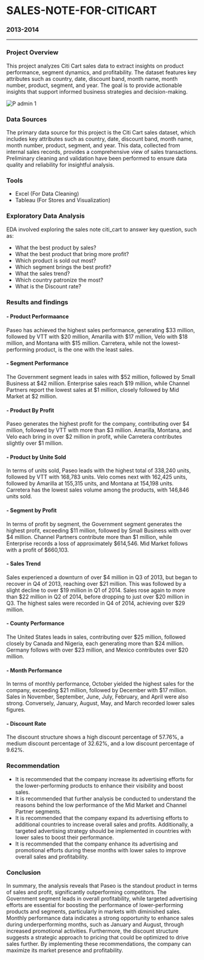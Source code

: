 # SALES-NOTE-FOR-CITICART

### 2013-2014

---

### Project Overview 

This project analyzes Citi Cart sales data to extract insights on product performance, segment dynamics, and profitability. The dataset features key attributes such as country, date, discount band, month name, month number, product, segment, and year. The goal is to provide actionable insights that support informed business strategies and decision-making.

![P admin 1](https://github.com/user-attachments/assets/b100e0c7-e96d-4d6b-8810-dcd6a7a56946)

### Data Sources 

The primary data source for this project is the Citi Cart sales dataset, which includes key attributes such as country, date, discount band, month name, month number, product, segment, and year. This data, collected from internal sales records, provides a comprehensive view of sales transactions. Preliminary cleaning and validation have been performed to ensure data quality and reliability for insightful analysis.

### Tools

- Excel (For Data Cleaning)
- Tableau (For Stores and Visualization)

### Exploratory Data Analysis

EDA involved exploring the sales note citi_cart to answer key question, such as:

- What the best product by sales?
- What the best product that bring more profit?
- Which product is sold out most?
- Which segment brings the best profit?
- What the sales trend?
- Which country patronize the most?
- What is the Discount rate?

### Results and findings 

#### - Product Performaance

Paseo has achieved the highest sales performance, generating $33 million, followed by VTT with $20 million, Amarilla with $17 million, Velo with $18 million, and Montana with $15 million. Carretera, while not the lowest-performing product, is the one with the least sales.

#### - Segment Performance 

The Government segment leads in sales with $52 million, followed by Small Business at $42 million. Enterprise sales reach $19 million, while Channel Partners report the lowest sales at $1 million, closely followed by Mid Market at $2 million.

#### - Product By Profit 

Paseo generates the highest profit for the company, contributing over $4 million, followed by VTT with more than $3 million. Amarilla, Montana, and Velo each bring in over $2 million in profit, while Carretera contributes slightly over $1 million.

#### - Product by Unite Sold 

In terms of units sold, Paseo leads with the highest total of 338,240 units, followed by VTT with 168,783 units. Velo comes next with 162,425 units, followed by Amarilla at 155,315 units, and Montana at 154,198 units. Carretera has the lowest sales volume among the products, with 146,846 units sold.

#### - Segment by Profit

In terms of profit by segment, the Government segment generates the highest profit, exceeding $11 million, followed by Small Business with over $4 million. Channel Partners contribute more than $1 million, while Enterprise records a loss of approximately $614,546. Mid Market follows with a profit of $660,103.

#### - Sales Trend 

Sales experienced a downturn of over $4 million in Q3 of 2013, but began to recover in Q4 of 2013, reaching over $21 million. This was followed by a slight decline to over $19 million in Q1 of 2014. Sales rose again to more than $22 million in Q2 of 2014, before dropping to just over $20 million in Q3. The highest sales were recorded in Q4 of 2014, achieving over $29 million.

#### - County Performance 

The United States leads in sales, contributing over $25 million, followed closely by Canada and Nigeria, each generating more than $24 million. Germany follows with over $23 million, and Mexico contributes over $20 million.

#### - Month Performance 

In terms of monthly performance, October yielded the highest sales for the company, exceeding $21 million, followed by December with $17 million. Sales in November, September, June, July, February, and April were also strong. Conversely, January, August, May, and March recorded lower sales figures.

#### - Discount Rate 

The discount structure shows a high discount percentage of 57.76%, a medium discount percentage of 32.62%, and a low discount percentage of 9.62%.

### Recommendation 

- It is recommended that the company increase its advertising efforts for the lower-performing products to enhance their visibility and boost sales.
- It is recommended that further analysis be conducted to understand the reasons behind the low performance of the Mid Market and Channel Partner segments.
- It is recommended that the company expand its advertising efforts to additional countries to increase overall sales and profits. Additionally, a targeted advertising strategy should be implemented in countries with lower sales to boost their performance.
- It is recommended that the company enhance its advertising and promotional efforts during these months with lower sales to improve overall sales and profitability.

### Conclusion 

In summary, the analysis reveals that Paseo is the standout product in terms of sales and profit, significantly outperforming competitors. The Government segment leads in overall profitability, while targeted advertising efforts are essential for boosting the performance of lower-performing products and segments, particularly in markets with diminished sales. Monthly performance data indicates a strong opportunity to enhance sales during underperforming months, such as January and August, through increased promotional activities. Furthermore, the discount structure suggests a strategic approach to pricing that could be optimized to drive sales further. By implementing these recommendations, the company can maximize its market presence and profitability.


 





